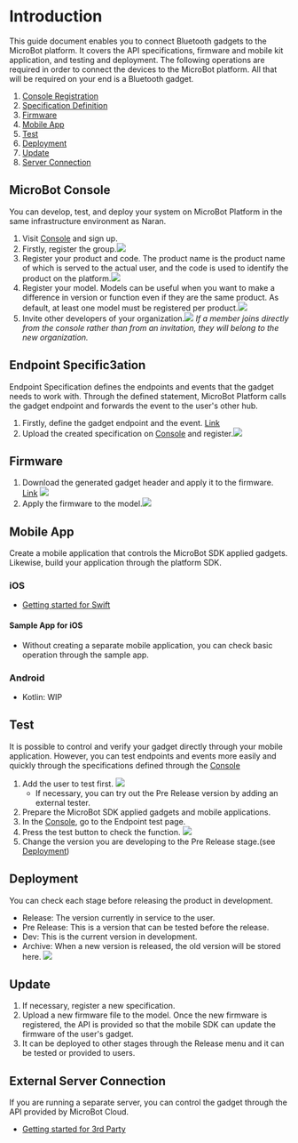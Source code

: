 
Introduction
===
This guide document enables you to connect Bluetooth gadgets to the MicroBot platform. It covers the API specifications, firmware and mobile kit application, and testing and deployment. The following operations are required in order to connect the devices to the MicroBot platform. All that will be required on your end is a Bluetooth gadget.

1. [Console Registration](#console)
1. [Specification Definition](#endpoint)
1. [Firmware](#firmware)
1. [Mobile App](#mobile)
1. [Test](#test)
1. [Deployment](#deploy)
1. [Update](#update)
1. [Server Connection](#3rd)

## <a name="console"></a>MicroBot Console
You can develop, test, and deploy your system on MicroBot Platform in the same infrastructure environment as Naran.

1. Visit [Console](https://console.mib.io) and sign up.
1. Firstly, register the group.![](../res/reg_org.png)
1. Register your product and code. The product name is the product name of which is served to the actual user, and the code is used to identify the product on the platform.![](../res/reg_prd.png)
1. Register your model. Models can be useful when you want to make a difference in version or function even if they are the same product. As default, at least one model must be registered per product.![](../res/reg_model.png)
1. Invite other developers of your organization.![](../res/invite.png)
	*If a member joins directly from the console rather than from an invitation, they will belong to the new organization.*

## <a name="endpoint"></a>Endpoint Specific3ation
Endpoint Specification defines the endpoints and events that the gadget needs to work with. Through the defined statement, MicroBot Platform calls the gadget endpoint and forwards the event to the user's other hub.

1. Firstly, define the gadget endpoint and the event. [Link](https://github.com/thenaran/document/blob/master/microbot-nrf/README.md#define-endpoints-or-events-on-microbotcloud)
1. Upload the created specification on [Console](https://console.mib.io) and register.![](../res/spec_upload.png)

## <a name="firmware"></a>Firmware
1. Download the generated gadget header and apply it to the firmware. [Link](https://github.com/thenaran/document/blob/master/microbot-nrf/README.md)	![](../res/spec_down.png)
1. Apply the firmware to the model.![](../res/model_firmware.png)

## <a name="mobile"></a>Mobile App
Create a mobile application that controls the MicroBot SDK applied gadgets. Likewise, build your application through the platform SDK.
### iOS
* [Getting started for Swift](https://github.com/thenaran/document/blob/master/microbot-swift/README.md)

#### Sample App for iOS
* Without creating a separate mobile application, you can check basic operation through the sample app.

### Android
* Kotlin: WIP

## <a name="test"></a>Test
It is possible to control and verify your gadget directly through your mobile application. However, you can test endpoints and events more easily and quickly through the specifications defined through the [Console](https://console.mib.io)

1. Add the user to test first.
![](../res/invite_tester.png)
	* If necessary, you can try out the Pre Release version by adding an external tester.
1. Prepare the MicroBot SDK applied gadgets and mobile applications.
1. In the [Console](https://console.mib.io), go to the Endpoint test page.
1. Press the test button to check the function. ![](../res/spec_test.png)
1. Change the version you are developing to the Pre Release stage.(see [Deployment](#deploy))

## <a name="deploy"></a>Deployment
You can check each stage before releasing the product in development.

* Release: The version currently in service to the user.
* Pre Release: This is a version that can be tested before the release.
* Dev: This is the current version in development.
* Archive: When a new version is released, the old version will be stored here.
![](../res/stage.png)

## <a name="update"></a>Update
1. If necessary, register a new specification.
1. Upload a new firmware file to the model. Once the new firmware is registered, the API is provided so that the mobile SDK can update the firmware of the user's gadget.
1. It can be deployed to other stages through the Release menu and it can be tested or provided to users.

## <a name="3rd"></a>External Server Connection
If you are running a separate server, you can control the gadget through the API provided by MicroBot Cloud.

* [Getting started for 3rd Party](https://github.com/thenaran/document/blob/master/microbot-cloud/3rdapis.md)